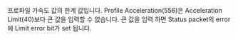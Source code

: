 프로파일 가속도 값의 한계 값입니다. Profile Acceleration(556)은 Acceleration Limit(40)보다 큰 값을 입력할 수 없습니다. 큰 값을 입력 하면 Status packet의 error 에 Limit error bit가 set 됩니다.
